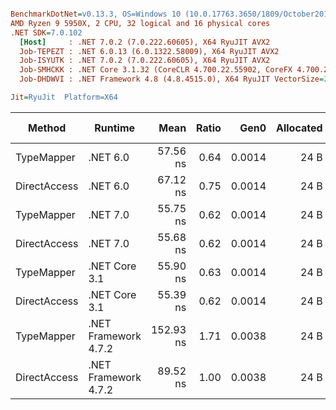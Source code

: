 ``` ini

BenchmarkDotNet=v0.13.3, OS=Windows 10 (10.0.17763.3650/1809/October2018Update/Redstone5), VM=Hyper-V
AMD Ryzen 9 5950X, 2 CPU, 32 logical and 16 physical cores
.NET SDK=7.0.102
  [Host]     : .NET 7.0.2 (7.0.222.60605), X64 RyuJIT AVX2
  Job-TEPEZT : .NET 6.0.13 (6.0.1322.58009), X64 RyuJIT AVX2
  Job-ISYUTK : .NET 7.0.2 (7.0.222.60605), X64 RyuJIT AVX2
  Job-SMHCKK : .NET Core 3.1.32 (CoreCLR 4.700.22.55902, CoreFX 4.700.22.56512), X64 RyuJIT AVX2
  Job-DHDWVI : .NET Framework 4.8 (4.8.4515.0), X64 RyuJIT VectorSize=256

Jit=RyuJit  Platform=X64  

```
|       Method |              Runtime |      Mean | Ratio |   Gen0 | Allocated | Alloc Ratio |
|------------- |--------------------- |----------:|------:|-------:|----------:|------------:|
|   TypeMapper |             .NET 6.0 |  57.56 ns |  0.64 | 0.0014 |      24 B |        1.00 |
| DirectAccess |             .NET 6.0 |  67.12 ns |  0.75 | 0.0014 |      24 B |        1.00 |
|   TypeMapper |             .NET 7.0 |  55.75 ns |  0.62 | 0.0014 |      24 B |        1.00 |
| DirectAccess |             .NET 7.0 |  55.68 ns |  0.62 | 0.0014 |      24 B |        1.00 |
|   TypeMapper |        .NET Core 3.1 |  55.90 ns |  0.63 | 0.0014 |      24 B |        1.00 |
| DirectAccess |        .NET Core 3.1 |  55.39 ns |  0.62 | 0.0014 |      24 B |        1.00 |
|   TypeMapper | .NET Framework 4.7.2 | 152.93 ns |  1.71 | 0.0038 |      24 B |        1.00 |
| DirectAccess | .NET Framework 4.7.2 |  89.52 ns |  1.00 | 0.0038 |      24 B |        1.00 |
